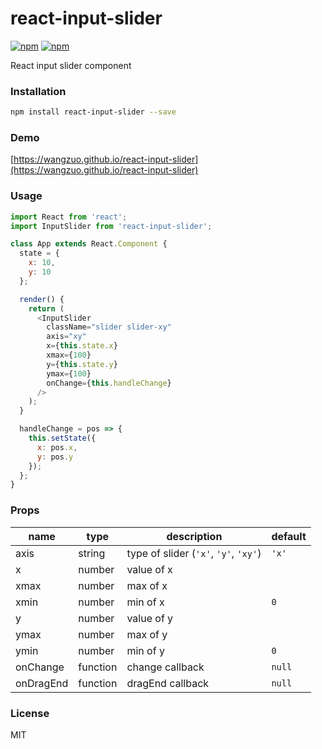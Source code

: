 # react-input-slider
[![npm](https://img.shields.io/npm/v/react-input-slider.svg)](https://www.npmjs.com/package/react-input-slider)
[![npm](https://img.shields.io/npm/dm/react-input-slider.svg)](https://www.npmjs.com/package/react-input-slider)

React input slider component

### Installation
``` sh
npm install react-input-slider --save
```

### Demo
[https://wangzuo.github.io/react-input-slider](https://wangzuo.github.io/react-input-slider)

### Usage
``` javascript
import React from 'react';
import InputSlider from 'react-input-slider';

class App extends React.Component {
  state = {
    x: 10,
    y: 10
  };

  render() {
    return (
      <InputSlider
        className="slider slider-xy"
        axis="xy"
        x={this.state.x}
        xmax={100}
        y={this.state.y}
        ymax={100}
        onChange={this.handleChange}
      />
    );
  }

  handleChange = pos => {
    this.setState({
      x: pos.x,
      y: pos.y
    });
  };
}
```
### Props
|name |type   | description | default
|-----|----   | ----------  | -------
|axis |string | type of slider (`'x'`, `'y'`, `'xy'`)| `'x'`
|x    |number | value of x  ||
|xmax |number | max of x    ||
|xmin |number | min of x    | `0`
|y    |number | value of y  ||
|ymax |number | max of y    ||
|ymin |number | min of y    | `0`
|onChange|function|change callback|`null`
|onDragEnd|function|dragEnd callback|`null`

### License
MIT
